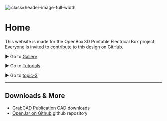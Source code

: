![](/images/img_banner_gallery_trim.jpg ':class=header-image-full-width')

# Home

This website is made for the OpenBox 3D Printable Electrical Box project!  Everyone is invited to contribute to this design on GitHub.

► Go to [Gallery](gallery.md)

► Go to [Tutorials](designs.md)

► Go to [topic-3](topic-3.md)

---

## Downloads & More


* [GrabCAD Publication](https://grabcad.com/library/openbox-1) CAD downloads
* [OpenJar on Github](https://github.com/dmalawey/openBox) github repository
